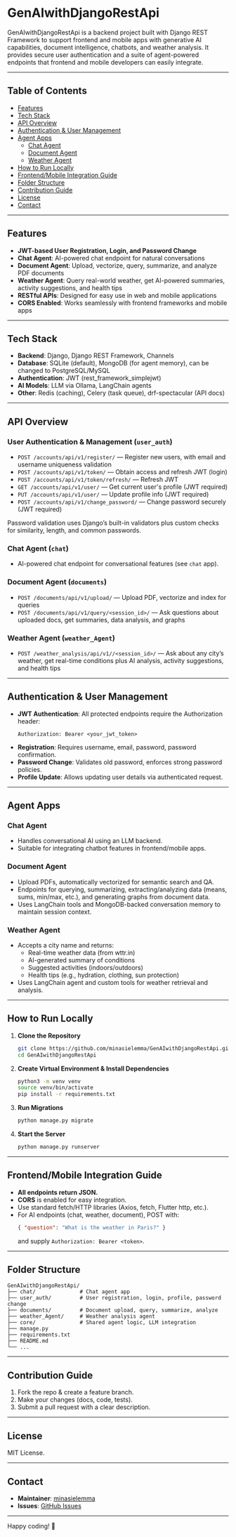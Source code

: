 # GenAIwithDjangoRestApi

GenAIwithDjangoRestApi is a backend project built with Django REST Framework to support frontend and mobile apps with generative AI capabilities, document intelligence, chatbots, and weather analysis. It provides secure user authentication and a suite of agent-powered endpoints that frontend and mobile developers can easily integrate.

---

## Table of Contents

- [Features](#features)
- [Tech Stack](#tech-stack)
- [API Overview](#api-overview)
- [Authentication & User Management](#authentication--user-management)
- [Agent Apps](#agent-apps)
  - [Chat Agent](#chat-agent)
  - [Document Agent](#document-agent)
  - [Weather Agent](#weather-agent)
- [How to Run Locally](#how-to-run-locally)
- [Frontend/Mobile Integration Guide](#frontendmobile-integration-guide)
- [Folder Structure](#folder-structure)
- [Contribution Guide](#contribution-guide)
- [License](#license)
- [Contact](#contact)

---

## Features

- **JWT-based User Registration, Login, and Password Change**
- **Chat Agent**: AI-powered chat endpoint for natural conversations
- **Document Agent**: Upload, vectorize, query, summarize, and analyze PDF documents
- **Weather Agent**: Query real-world weather, get AI-powered summaries, activity suggestions, and health tips
- **RESTful APIs**: Designed for easy use in web and mobile applications
- **CORS Enabled**: Works seamlessly with frontend frameworks and mobile apps

---

## Tech Stack

- **Backend**: Django, Django REST Framework, Channels
- **Database**: SQLite (default), MongoDB (for agent memory), can be changed to PostgreSQL/MySQL
- **Authentication**: JWT (rest_framework_simplejwt)
- **AI Models**: LLM via Ollama, LangChain agents
- **Other**: Redis (caching), Celery (task queue), drf-spectacular (API docs)

---

## API Overview

### User Authentication & Management (`user_auth`)
- `POST /accounts/api/v1/register/` — Register new users, with email and username uniqueness validation
- `POST /accounts/api/v1/token/` — Obtain access and refresh JWT (login)
- `POST /accounts/api/v1/token/refresh/` — Refresh JWT
- `GET /accounts/api/v1/user/` — Get current user's profile (JWT required)
- `PUT /accounts/api/v1/user/` — Update profile info (JWT required)
- `POST /accounts/api/v1/change_password/` — Change password securely (JWT required)

Password validation uses Django’s built-in validators plus custom checks for similarity, length, and common passwords.

### Chat Agent (`chat`)
- AI-powered chat endpoint for conversational features (see `chat` app).

### Document Agent (`documents`)
- `POST /documents/api/v1/upload/` — Upload PDF, vectorize and index for queries
- `POST /documents/api/v1/query/<session_id>/` — Ask questions about uploaded docs, get summaries, data analysis, and graphs

### Weather Agent (`weather_Agent`)
- `POST /weather_analysis/api/v1//<session_id>/` — Ask about any city’s weather, get real-time conditions plus AI analysis, activity suggestions, and health tips

---

## Authentication & User Management

- **JWT Authentication**: All protected endpoints require the Authorization header:
  ```
  Authorization: Bearer <your_jwt_token>
  ```
- **Registration**: Requires username, email, password, password confirmation.
- **Password Change**: Validates old password, enforces strong password policies.
- **Profile Update**: Allows updating user details via authenticated request.

---

## Agent Apps

### Chat Agent
- Handles conversational AI using an LLM backend.
- Suitable for integrating chatbot features in frontend/mobile apps.

### Document Agent
- Upload PDFs, automatically vectorized for semantic search and QA.
- Endpoints for querying, summarizing, extracting/analyzing data (means, sums, min/max, etc.), and generating graphs from document data.
- Uses LangChain tools and MongoDB-backed conversation memory to maintain session context.

### Weather Agent
- Accepts a city name and returns:
  - Real-time weather data (from wttr.in)
  - AI-generated summary of conditions
  - Suggested activities (indoors/outdoors)
  - Health tips (e.g., hydration, clothing, sun protection)
- Uses LangChain agent and custom tools for weather retrieval and analysis.

---

## How to Run Locally

1. **Clone the Repository**
   ```bash
   git clone https://github.com/minasielemma/GenAIwithDjangoRestApi.git
   cd GenAIwithDjangoRestApi
   ```

2. **Create Virtual Environment & Install Dependencies**
   ```bash
   python3 -m venv venv
   source venv/bin/activate
   pip install -r requirements.txt
   ```

3. **Run Migrations**
   ```bash
   python manage.py migrate
   ```

4. **Start the Server**
   ```bash
   python manage.py runserver
   ```



---

## Frontend/Mobile Integration Guide

- **All endpoints return JSON.**
- **CORS** is enabled for easy integration.
- Use standard fetch/HTTP libraries (Axios, fetch, Flutter http, etc.).
- For AI endpoints (chat, weather, document), POST with:
  ```json
  { "question": "What is the weather in Paris?" }
  ```
  and supply `Authorization: Bearer <token>`.

---

## Folder Structure

```
GenAIwithDjangoRestApi/
├── chat/              # Chat agent app
├── user_auth/         # User registration, login, profile, password change
├── documents/         # Document upload, query, summarize, analyze
├── weather_Agent/     # Weather analysis agent
├── core/              # Shared agent logic, LLM integration
├── manage.py
├── requirements.txt
├── README.md
└── ...
```

---

## Contribution Guide

1. Fork the repo & create a feature branch.
2. Make your changes (docs, code, tests).
3. Submit a pull request with a clear description.

---

## License

MIT License.

---

## Contact

- **Maintainer**: [minasielemma](https://github.com/minasielemma)
- **Issues**: [GitHub Issues](https://github.com/minasielemma/GenAIwithDjangoRestApi/issues)

---

Happy coding! 🚀
